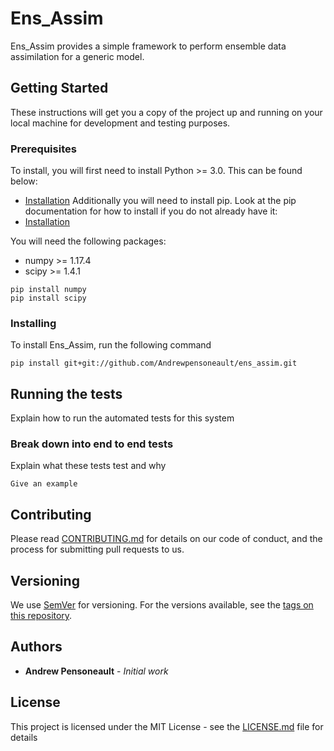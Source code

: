 # Ens_Assim

Ens_Assim provides a simple framework to perform ensemble data assimilation for a generic model.

## Getting Started

These instructions will get you a copy of the project up and running on your local machine for development and testing purposes.

### Prerequisites
To install, you will first need to install Python >= 3.0. This can be found below:
* [Installation](https://www.python.org/downloads/)
Additionally you will need to install pip. Look at the pip documentation for how to install if you do not already have it:
* [Installation](https://pip.pypa.io/en/stable/installing.html)

You will need the following packages:
* numpy >= 1.17.4
* scipy >= 1.4.1
```
pip install numpy
pip install scipy
```

### Installing

To install Ens_Assim, run the following command

```
pip install git+git://github.com/Andrewpensoneault/ens_assim.git
```

## Running the tests

Explain how to run the automated tests for this system

### Break down into end to end tests

Explain what these tests test and why

```
Give an example
```

## Contributing

Please read [CONTRIBUTING.md](https://github.com/Andrewpensoneault/ens_assim/blob/master/CONTRIBUTING.md) for details on our code of conduct, and the process for submitting pull requests to us.

## Versioning

We use [SemVer](http://semver.org/) for versioning. For the versions available, see the [tags on this repository](https://github.com/your/project/tags). 

## Authors

* **Andrew Pensoneault** - *Initial work*

## License

This project is licensed under the MIT License - see the [LICENSE.md](LICENSE.md) file for details
